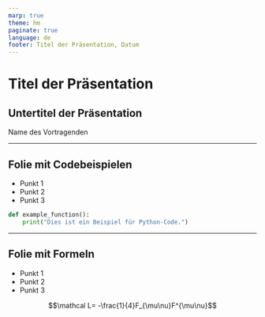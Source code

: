```yaml
---
marp: true
theme: hm
paginate: true
language: de
footer: Titel der Präsentation, Datum
---
```


# Titel der Präsentation
## Untertitel der Präsentation

Name des Vortragenden

---

## Folie mit Codebeispielen

- Punkt 1
- Punkt 2
- Punkt 3

```python
def example_function():
    print("Dies ist ein Beispiel für Python-Code.")
```

---

## Folie mit Formeln

- Punkt 1
- Punkt 2
- Punkt 3

$$\mathcal L= -\frac{1}{4}F_{\mu\nu}F^{\mu\nu}$$